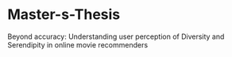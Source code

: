 # Master-s-Thesis
Beyond accuracy: Understanding user perception of Diversity and Serendipity in online movie recommenders
